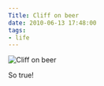 ```yaml
---
Title: Cliff on beer
date: 2010-06-13 17:48:00
tags:
- life
---
```




![Cliff on beer](https://i.imgur.com/79Mzg.jpg)

So true!
